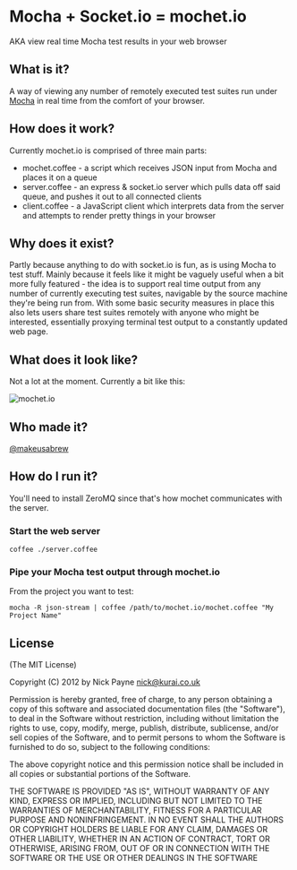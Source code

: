 # Mocha + Socket.io = mochet.io
AKA view real time Mocha test results in your web browser

## What is it?

A way of viewing any number of remotely executed test suites run under
[Mocha](https://github.com/visionmedia/mocha) in real time from the
comfort of your browser.


## How does it work?

Currently mochet.io is comprised of three main parts:

* mochet.coffee - a script which receives JSON input from Mocha and places it on a queue
* server.coffee - an express & socket.io server which pulls data off said queue, and pushes it out to all connected clients
* client.coffee - a JavaScript client which interprets data from the server and attempts to render pretty things in your browser

## Why does it exist?

Partly because anything to do with socket.io is fun, as is using Mocha to test stuff. Mainly because
it feels like it might be vaguely useful when a bit more fully featured - the idea is to support real time
output from any number of currently executing test suites, navigable by the source machine they're
being run from. With some basic security measures in place this also lets users share test suites
remotely with anyone who might be interested, essentially proxying terminal test output to a constantly
updated web page.

## What does it look like?

Not a lot at the moment. Currently a bit like this:

![mochet.io](http://dl.dropbox.com/u/7898316/mochet.png "mochet.io")

## Who made it?

[@makeusabrew](http://twitter.com/makeusabrew)

## How do I run it?

You'll need to install ZeroMQ since that's how mochet communicates with the server.

### Start the web server

```coffee ./server.coffee```

### Pipe your Mocha test output through mochet.io

From the project you want to test:

```mocha -R json-stream | coffee /path/to/mochet.io/mochet.coffee "My Project Name"```

## License

(The MIT License)

Copyright (C) 2012 by Nick Payne <nick@kurai.co.uk>

Permission is hereby granted, free of charge, to any person obtaining a copy
of this software and associated documentation files (the "Software"), to deal
in the Software without restriction, including without limitation the rights
to use, copy, modify, merge, publish, distribute, sublicense, and/or sell
copies of the Software, and to permit persons to whom the Software is
furnished to do so, subject to the following conditions:

The above copyright notice and this permission notice shall be included in
all copies or substantial portions of the Software.

THE SOFTWARE IS PROVIDED "AS IS", WITHOUT WARRANTY OF ANY KIND, EXPRESS OR
IMPLIED, INCLUDING BUT NOT LIMITED TO THE WARRANTIES OF MERCHANTABILITY,
FITNESS FOR A PARTICULAR PURPOSE AND NONINFRINGEMENT. IN NO EVENT SHALL THE
AUTHORS OR COPYRIGHT HOLDERS BE LIABLE FOR ANY CLAIM, DAMAGES OR OTHER
LIABILITY, WHETHER IN AN ACTION OF CONTRACT, TORT OR OTHERWISE, ARISING FROM,
OUT OF OR IN CONNECTION WITH THE SOFTWARE OR THE USE OR OTHER DEALINGS IN
THE SOFTWARE
